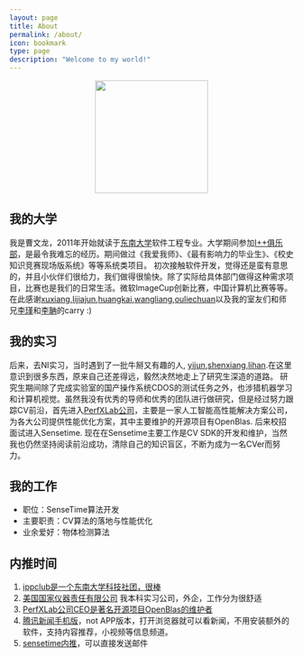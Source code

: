 ```yaml
---
layout: page
title: About
permalink: /about/
icon: bookmark
type: page
description: "Welcome to my world!"
---
```


<center>
    <p><img src="https://avatars2.githubusercontent.com/u/5145788?s=400&u=a0f16452a7940c3fcfe7842bdcfc468f79ac9310&v=4" width="200"  height="200" align="center"></p>
</center>

## 我的大学

我是曹文龙，2011年开始就读于[东南大学](http://www.seu.edu.cn/)软件工程专业。大学期间参加[I++俱乐部](http://ippclub.org)，是最令我难忘的经历。期间做过《我爱我师》、《最有影响力的毕业生》、《校史知识竞赛现场版系统》等等系统类项目。
初次接触软件开发，觉得还是蛮有意思的，并且小伙伴们很给力，我们做得很愉快。除了实际给具体部门做得这种需求项目，比赛也是我们的日常生活。微软ImageCup创新比赛，中国计算机比赛等等。
在此感谢[xuxiang](),[lijiajun](),[huangkai](),[wangliang](),[ouliechuan]()以及我的室友们和师兄[李瑾](https://github.com/pigpigyyy)和[李聃]()的carry :)

## 我的实习

后来，去NI实习，当时遇到了一批牛掰又有趣的人, [yijun](),[shenxiang](),[lihan]().在这里意识到很多东西，原来自己还差得远，毅然决然地走上了研究生深造的道路。
研究生期间除了完成实验室的国产操作系统CDOS的测试任务之外，也涉猎机器学习和计算机视觉。虽然我没有优秀的导师和优秀的团队进行做研究，但是经过努力跟踪CV前沿，首先进入[PerfXLab公司](http://perfxlab.com/)，主要是一家人工智能高性能解决方案公司，为各大公司提供性能优化方案，其中主要维护的开源项目有OpenBlas. 后来校招面试进入Sensetime.
现在在Sensetime主要工作是CV SDK的开发和维护，当然我也仍然坚持阅读前沿成功，清除自己的知识盲区，不断为成为一名CVer而努力。

## 我的工作

- 职位：SenseTime算法开发
- 主要职责：CV算法的落地与性能优化
- 业余爱好：物体检测算法


## 内推时间
1. [ippclub是一个东南大学科技社团，很棒](https://github.com/IppClub/Docs)
2. [美国国家仪器责任有限公司](http://www.ni.com/zh-cn.html) 我本科实习公司，外企，工作分为很舒适
3. [PerfXLab公司CEO是著名开源项目OpenBlas的维护者](http://perfxlab.com/)
4. [腾讯新闻手机版](https://xw.qq.com)，not APP版本，打开浏览器就可以看新闻，不用安装额外的软件，支持内容推荐，小视频等信息频道。
5. [sensetime内推](http://hr.sensetime.com/)，可以直接发送邮件
<!-- 平时，运动方面我喜欢跑跑步，打打羽毛球，乒乓球啥的; 此外，篮球足球都是业余选手的板凳客。
如果比较富裕的假期，就去爬爬山或者来个Hiking.边走边拍还是蛮不错的。 -->